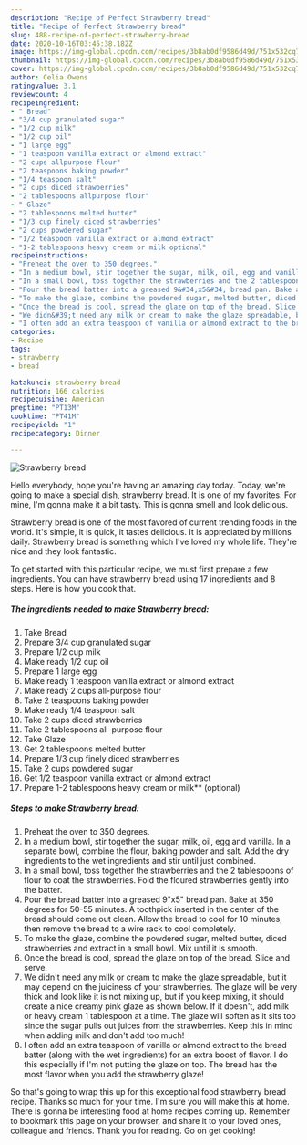```yaml
---
description: "Recipe of Perfect Strawberry bread"
title: "Recipe of Perfect Strawberry bread"
slug: 488-recipe-of-perfect-strawberry-bread
date: 2020-10-16T03:45:38.182Z
image: https://img-global.cpcdn.com/recipes/3b8ab0df9586d49d/751x532cq70/strawberry-bread-recipe-main-photo.jpg
thumbnail: https://img-global.cpcdn.com/recipes/3b8ab0df9586d49d/751x532cq70/strawberry-bread-recipe-main-photo.jpg
cover: https://img-global.cpcdn.com/recipes/3b8ab0df9586d49d/751x532cq70/strawberry-bread-recipe-main-photo.jpg
author: Celia Owens
ratingvalue: 3.1
reviewcount: 4
recipeingredient:
- " Bread"
- "3/4 cup granulated sugar"
- "1/2 cup milk"
- "1/2 cup oil"
- "1 large egg"
- "1 teaspoon vanilla extract or almond extract"
- "2 cups allpurpose flour"
- "2 teaspoons baking powder"
- "1/4 teaspoon salt"
- "2 cups diced strawberries"
- "2 tablespoons allpurpose flour"
- " Glaze"
- "2 tablespoons melted butter"
- "1/3 cup finely diced strawberries"
- "2 cups powdered sugar"
- "1/2 teaspoon vanilla extract or almond extract"
- "1-2 tablespoons heavy cream or milk optional"
recipeinstructions:
- "Preheat the oven to 350 degrees."
- "In a medium bowl, stir together the sugar, milk, oil, egg and vanilla. In a separate bowl, combine the flour, baking powder and salt. Add the dry ingredients to the wet ingredients and stir until just combined."
- "In a small bowl, toss together the strawberries and the 2 tablespoons of flour to coat the strawberries. Fold the floured strawberries gently into the batter."
- "Pour the bread batter into a greased 9&#34;x5&#34; bread pan. Bake at 350 degrees for 50-55 minutes. A toothpick inserted in the center of the bread should come out clean. Allow the bread to cool for 10 minutes, then remove the bread to a wire rack to cool completely."
- "To make the glaze, combine the powdered sugar, melted butter, diced strawberries and extract in a small bowl. Mix until it is smooth."
- "Once the bread is cool, spread the glaze on top of the bread. Slice and serve."
- "We didn&#39;t need any milk or cream to make the glaze spreadable, but it may depend on the juiciness of your strawberries. The glaze will be very thick and look like it is not mixing up, but if you keep mixing, it should create a nice creamy pink glaze as shown below. If it doesn&#39;t, add milk or heavy cream 1 tablespoon at a time. The glaze will soften as it sits too since the sugar pulls out juices from the strawberries. Keep this in mind when adding milk and don&#39;t add too much!"
- "I often add an extra teaspoon of vanilla or almond extract to the bread batter (along with the wet ingredients) for an extra boost of flavor. I do this especially if I&#39;m not putting the glaze on top. The bread has the most flavor when you add the strawberry glaze!"
categories:
- Recipe
tags:
- strawberry
- bread

katakunci: strawberry bread 
nutrition: 166 calories
recipecuisine: American
preptime: "PT13M"
cooktime: "PT41M"
recipeyield: "1"
recipecategory: Dinner

---
```



![Strawberry bread](https://img-global.cpcdn.com/recipes/3b8ab0df9586d49d/751x532cq70/strawberry-bread-recipe-main-photo.jpg)

Hello everybody, hope you're having an amazing day today. Today, we're going to make a special dish, strawberry bread. It is one of my favorites. For mine, I'm gonna make it a bit tasty. This is gonna smell and look delicious.



Strawberry bread is one of the most favored of current trending foods in the world. It's simple, it is quick, it tastes delicious. It is appreciated by millions daily. Strawberry bread is something which I've loved my whole life. They're nice and they look fantastic.


To get started with this particular recipe, we must first prepare a few ingredients. You can have strawberry bread using 17 ingredients and 8 steps. Here is how you cook that.

<!--inarticleads1-->

##### The ingredients needed to make Strawberry bread:

1. Take  Bread
1. Prepare 3/4 cup granulated sugar
1. Prepare 1/2 cup milk
1. Make ready 1/2 cup oil
1. Prepare 1 large egg
1. Make ready 1 teaspoon vanilla extract or almond extract
1. Make ready 2 cups all-purpose flour
1. Take 2 teaspoons baking powder
1. Make ready 1/4 teaspoon salt
1. Take 2 cups diced strawberries
1. Take 2 tablespoons all-purpose flour
1. Take  Glaze
1. Get 2 tablespoons melted butter
1. Prepare 1/3 cup finely diced strawberries
1. Take 2 cups powdered sugar
1. Get 1/2 teaspoon vanilla extract or almond extract
1. Prepare 1-2 tablespoons heavy cream or milk** (optional)




<!--inarticleads2-->

##### Steps to make Strawberry bread:

1. Preheat the oven to 350 degrees.
1. In a medium bowl, stir together the sugar, milk, oil, egg and vanilla. In a separate bowl, combine the flour, baking powder and salt. Add the dry ingredients to the wet ingredients and stir until just combined.
1. In a small bowl, toss together the strawberries and the 2 tablespoons of flour to coat the strawberries. Fold the floured strawberries gently into the batter.
1. Pour the bread batter into a greased 9&#34;x5&#34; bread pan. Bake at 350 degrees for 50-55 minutes. A toothpick inserted in the center of the bread should come out clean. Allow the bread to cool for 10 minutes, then remove the bread to a wire rack to cool completely.
1. To make the glaze, combine the powdered sugar, melted butter, diced strawberries and extract in a small bowl. Mix until it is smooth.
1. Once the bread is cool, spread the glaze on top of the bread. Slice and serve.
1. We didn&#39;t need any milk or cream to make the glaze spreadable, but it may depend on the juiciness of your strawberries. The glaze will be very thick and look like it is not mixing up, but if you keep mixing, it should create a nice creamy pink glaze as shown below. If it doesn&#39;t, add milk or heavy cream 1 tablespoon at a time. The glaze will soften as it sits too since the sugar pulls out juices from the strawberries. Keep this in mind when adding milk and don&#39;t add too much!
1. I often add an extra teaspoon of vanilla or almond extract to the bread batter (along with the wet ingredients) for an extra boost of flavor. I do this especially if I&#39;m not putting the glaze on top. The bread has the most flavor when you add the strawberry glaze!




So that's going to wrap this up for this exceptional food strawberry bread recipe. Thanks so much for your time. I'm sure you will make this at home. There is gonna be interesting food at home recipes coming up. Remember to bookmark this page on your browser, and share it to your loved ones, colleague and friends. Thank you for reading. Go on get cooking!
